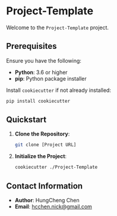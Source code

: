 # Project-Template

Welcome to the `Project-Template` project.

## Prerequisites

Ensure you have the following:

- **Python**: 3.6 or higher
- **pip**: Python package installer

Install `cookiecutter` if not already installed:

```bash
pip install cookiecutter
```

## Quickstart

1. **Clone the Repository**:
    ```sh
    git clone [Project URL]
    ```

2. **Initialize the Project**:
    ```sh
    cookiecutter ./Project-Template
    ```

## Contact Information

- **Author**: HungCheng Chen
- **Email**: [hcchen.nick@gmail.com](mailto:hcchen.nick@gmail.com)